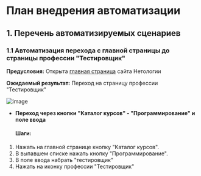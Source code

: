 # План внедрения автоматизации
## 1. Перечень автоматизируемых сценариев
### 1.1 Автоматизация перехода с главной страницы до страницы профессии "Тестировщик"
**Предусловия:** Открыта [главная страница](https://netology.ru/) сайта Нетологии

**Ожидаемый результат:** Переход на страницу профессии "Тестировщик"

![image](https://github.com/Ilia-qa67/JavaHWSummary/assets/137070592/770b84ed-8d77-488e-a0d2-0d938579e4c6)

* **Переход через кнопки "Каталог курсов" - "Программирование" и поле ввода**
  #### Шаги:
1. Нажать на главной странице кнопку "Каталог курсов".
2. В выпавшем списке нажать кнопку "Программирование".
3. В поле ввода набрать "тестировщик"
4. Нажать на иконку профессии "Тестировщик"
